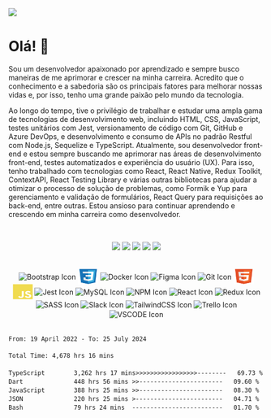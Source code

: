 ![](https://komarev.com/ghpvc/?username=eduardomuchak)
</br>

# Olá! 👋

Sou um desenvolvedor apaixonado por aprendizado e sempre busco maneiras de me aprimorar e crescer na minha carreira. Acredito que o conhecimento e a sabedoria são os principais fatores para melhorar nossas vidas e, por isso, tenho uma grande paixão pelo mundo da tecnologia.

Ao longo do tempo, tive o privilégio de trabalhar e estudar uma ampla gama de tecnologias de desenvolvimento web, incluindo HTML, CSS, JavaScript, testes unitários com Jest, versionamento de código com Git, GitHub e Azure DevOps, e desenvolvimento e consumo de APIs no padrão Restful com Node.js, Sequelize e TypeScript. Atualmente, sou desenvolvedor front-end e estou sempre buscando me aprimorar nas áreas de desenvolvimento front-end, testes automatizados e experiência do usuário (UX). Para isso, tenho trabalhado com tecnologias como React, React Native, Redux Toolkit, ContextAPI, React Testing Library e várias outras bibliotecas para ajudar a otimizar o processo de solução de problemas, como Formik e Yup para gerenciamento e validação de formulários, React Query para requisições ao back-end, entre outras. Estou ansioso para continuar aprendendo e crescendo em minha carreira como desenvolvedor.

##

</br>

<div align="center">
  <a href = "mailto:eduardomuchak@gmail.com"><img src="https://img.shields.io/badge/Gmail-D14836?style=for-the-badge&logo=gmail&logoColor=white" target="_blank"></a>
  <a href = "https://www.hackerrank.com/eduardomuchak"><img src="https://img.shields.io/badge/-Hackerrank-2EC866?style=for-the-badge&logo=HackerRank&logoColor=white" target="_blank"></a>
  <a href="https://www.linkedin.com/in/eduardomuchak" target="_blank"><img src="https://img.shields.io/badge/-LinkedIn-%230077B5?style=for-the-badge&logo=linkedin&logoColor=white" target="_blank"></a>
  <a href="https://eduardomuchak.vercel.app/" target="_blank"><img src="https://img.shields.io/badge/website-000000?style=for-the-badge&logo=About.me&logoColor=white" target="_blank"></a>
  <a href="https://api.whatsapp.com/send?1=pt_BR&phone=5541998107963" target="_blank"><img src="https://img.shields.io/badge/WhatsApp-25D366?style=for-the-badge&logo=whatsapp&logoColor=white" target="_blank"></a>
</div>

</br>
  
</br>
  
<div align="center">
  <img align="center" alt="Bootstrap Icon" height="30" width="40" src="https://cdn.jsdelivr.net/gh/devicons/devicon/icons/bootstrap/bootstrap-original.svg" />
  <img align="center" alt="CSS Icon" height="30" width="40" src="https://raw.githubusercontent.com/devicons/devicon/master/icons/css3/css3-original.svg">
  <img align="center" alt="Docker Icon" height="30" width="40" src="https://cdn.jsdelivr.net/gh/devicons/devicon/icons/docker/docker-plain.svg" />
  <img align="center" alt="Figma Icon" height="30" width="40" src="https://cdn.jsdelivr.net/gh/devicons/devicon/icons/figma/figma-original.svg" />
  <img align="center" alt="Git Icon" height="30" width="40" src="https://cdn.jsdelivr.net/gh/devicons/devicon/icons/git/git-original.svg" />
  <img align="center" alt="HTML Icon" height="30" width="40" src="https://raw.githubusercontent.com/devicons/devicon/master/icons/html5/html5-original.svg">
  <img align="center" alt="Javascript Icon" height="30" width="40" src="https://raw.githubusercontent.com/devicons/devicon/master/icons/javascript/javascript-plain.svg">
  <img align="center" alt="Jest Icon" height="30" width="40" src="https://cdn.jsdelivr.net/gh/devicons/devicon/icons/jest/jest-plain.svg" />
  <img align="center" alt="MySQL Icon" height="30" width="40" src="https://cdn.jsdelivr.net/gh/devicons/devicon/icons/mysql/mysql-original.svg" />
  <img align="center" alt="NPM Icon" height="30" width="40" src="https://cdn.jsdelivr.net/gh/devicons/devicon/icons/npm/npm-original-wordmark.svg" />
  <img align="center" alt="React Icon" height="30" width="40" src="https://cdn.jsdelivr.net/gh/devicons/devicon/icons/react/react-original.svg" />
  <img align="center" alt="Redux Icon" height="30" width="40" src="https://cdn.jsdelivr.net/gh/devicons/devicon/icons/redux/redux-original.svg" />
  <img align="center" alt="SASS Icon" height="30" width="40" src="https://cdn.jsdelivr.net/gh/devicons/devicon/icons/sass/sass-original.svg" />
  <img align="center" alt="Slack Icon" height="30" width="40" src="https://cdn.jsdelivr.net/gh/devicons/devicon/icons/slack/slack-original.svg" />
  <img align="center" alt="TailwindCSS Icon" height="30" width="40" src="https://cdn.jsdelivr.net/gh/devicons/devicon/icons/tailwindcss/tailwindcss-plain.svg" />
  <img align="center" alt="Trello Icon" height="30" width="40" src="https://cdn.jsdelivr.net/gh/devicons/devicon/icons/trello/trello-plain.svg" />
  <img align="center" alt="VSCODE Icon" height="30" width="40" src="https://cdn.jsdelivr.net/gh/devicons/devicon/icons/visualstudio/visualstudio-plain.svg" />
</div>

</br>

<!--START_SECTION:waka-->

```txt
From: 19 April 2022 - To: 25 July 2024

Total Time: 4,678 hrs 16 mins

TypeScript        3,262 hrs 17 mins>>>>>>>>>>>>>>>>>--------   69.73 %
Dart              448 hrs 56 mins >>-----------------------   09.60 %
JavaScript        388 hrs 25 mins >>-----------------------   08.30 %
JSON              220 hrs 25 mins >------------------------   04.71 %
Bash              79 hrs 24 mins  -------------------------   01.70 %
```

<!--END_SECTION:waka-->
